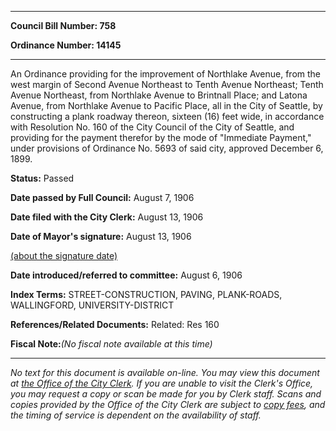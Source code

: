 

********

**Council Bill Number: 758**
   
**Ordinance Number: 14145**
********

 An Ordinance providing for the improvement of Northlake Avenue, from the west margin of Second Avenue Northeast to Tenth Avenue Northeast; Tenth Avenue Northeast, from Northlake Avenue to Brintnall Place; and Latona Avenue, from Northlake Avenue to Pacific Place, all in the City of Seattle, by constructing a plank roadway thereon, sixteen (16) feet wide, in accordance with Resolution No. 160 of the City Council of the City of Seattle, and providing for the payment therefor by the mode of "Immediate Payment," under provisions of Ordinance No. 5693 of said city, approved December 6, 1899.

**Status:** Passed
   
**Date passed by Full Council:** August 7, 1906
   
**Date filed with the City Clerk:** August 13, 1906
   
**Date of Mayor's signature:** August 13, 1906
   
[(about the signature date)](/~public/approvaldate.htm)
   
   
   
**Date introduced/referred to committee:** August 6, 1906
   
   
**Index Terms:** STREET-CONSTRUCTION, PAVING, PLANK-ROADS, WALLINGFORD, UNIVERSITY-DISTRICT

**References/Related Documents:** Related: Res 160

**Fiscal Note:**_(No fiscal note available at this time)_
********

_No text for this document is available on-line. You may view this document at [the Office of the City Clerk](http://www.seattle.gov/leg/clerk/contactUs.htm). If you are unable to visit the Clerk's Office, you may request a copy or scan be made for you by Clerk staff. Scans and copies provided by the Office of the City Clerk are subject to [copy fees](http://clerk.seattle.gov/~public/clerkfees.htm), and the timing of service is dependent on the availability of staff._

